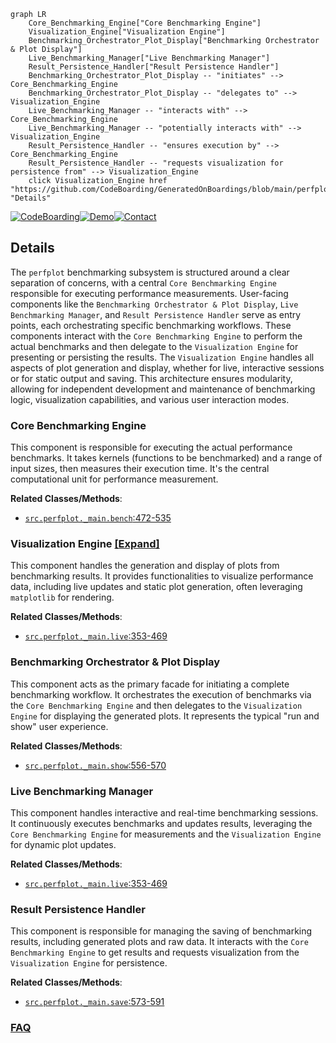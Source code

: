 ```mermaid
graph LR
    Core_Benchmarking_Engine["Core Benchmarking Engine"]
    Visualization_Engine["Visualization Engine"]
    Benchmarking_Orchestrator_Plot_Display["Benchmarking Orchestrator & Plot Display"]
    Live_Benchmarking_Manager["Live Benchmarking Manager"]
    Result_Persistence_Handler["Result Persistence Handler"]
    Benchmarking_Orchestrator_Plot_Display -- "initiates" --> Core_Benchmarking_Engine
    Benchmarking_Orchestrator_Plot_Display -- "delegates to" --> Visualization_Engine
    Live_Benchmarking_Manager -- "interacts with" --> Core_Benchmarking_Engine
    Live_Benchmarking_Manager -- "potentially interacts with" --> Visualization_Engine
    Result_Persistence_Handler -- "ensures execution by" --> Core_Benchmarking_Engine
    Result_Persistence_Handler -- "requests visualization for persistence from" --> Visualization_Engine
    click Visualization_Engine href "https://github.com/CodeBoarding/GeneratedOnBoardings/blob/main/perfplot/Visualization_Engine.md" "Details"
```

[![CodeBoarding](https://img.shields.io/badge/Generated%20by-CodeBoarding-9cf?style=flat-square)](https://github.com/CodeBoarding/GeneratedOnBoardings)[![Demo](https://img.shields.io/badge/Try%20our-Demo-blue?style=flat-square)](https://www.codeboarding.org/demo)[![Contact](https://img.shields.io/badge/Contact%20us%20-%20contact@codeboarding.org-lightgrey?style=flat-square)](mailto:contact@codeboarding.org)

## Details

The `perfplot` benchmarking subsystem is structured around a clear separation of concerns, with a central `Core Benchmarking Engine` responsible for executing performance measurements. User-facing components like the `Benchmarking Orchestrator & Plot Display`, `Live Benchmarking Manager`, and `Result Persistence Handler` serve as entry points, each orchestrating specific benchmarking workflows. These components interact with the `Core Benchmarking Engine` to perform the actual benchmarks and then delegate to the `Visualization Engine` for presenting or persisting the results. The `Visualization Engine` handles all aspects of plot generation and display, whether for live, interactive sessions or for static output and saving. This architecture ensures modularity, allowing for independent development and maintenance of benchmarking logic, visualization capabilities, and various user interaction modes.

### Core Benchmarking Engine
This component is responsible for executing the actual performance benchmarks. It takes kernels (functions to be benchmarked) and a range of input sizes, then measures their execution time. It's the central computational unit for performance measurement.


**Related Classes/Methods**:

- <a href="https://github.com/nschloe/perfplot/blob/main/src/perfplot/_main.py#L472-L535" target="_blank" rel="noopener noreferrer">`src.perfplot._main.bench`:472-535</a>


### Visualization Engine [[Expand]](./Visualization_Engine.md)
This component handles the generation and display of plots from benchmarking results. It provides functionalities to visualize performance data, including live updates and static plot generation, often leveraging `matplotlib` for rendering.


**Related Classes/Methods**:

- <a href="https://github.com/nschloe/perfplot/blob/main/src/perfplot/_main.py#L353-L469" target="_blank" rel="noopener noreferrer">`src.perfplot._main.live`:353-469</a>


### Benchmarking Orchestrator & Plot Display
This component acts as the primary facade for initiating a complete benchmarking workflow. It orchestrates the execution of benchmarks via the `Core Benchmarking Engine` and then delegates to the `Visualization Engine` for displaying the generated plots. It represents the typical "run and show" user experience.


**Related Classes/Methods**:

- <a href="https://github.com/nschloe/perfplot/blob/main/src/perfplot/_main.py#L556-L570" target="_blank" rel="noopener noreferrer">`src.perfplot._main.show`:556-570</a>


### Live Benchmarking Manager
This component handles interactive and real-time benchmarking sessions. It continuously executes benchmarks and updates results, leveraging the `Core Benchmarking Engine` for measurements and the `Visualization Engine` for dynamic plot updates.


**Related Classes/Methods**:

- <a href="https://github.com/nschloe/perfplot/blob/main/src/perfplot/_main.py#L353-L469" target="_blank" rel="noopener noreferrer">`src.perfplot._main.live`:353-469</a>


### Result Persistence Handler
This component is responsible for managing the saving of benchmarking results, including generated plots and raw data. It interacts with the `Core Benchmarking Engine` to get results and requests visualization from the `Visualization Engine` for persistence.


**Related Classes/Methods**:

- <a href="https://github.com/nschloe/perfplot/blob/main/src/perfplot/_main.py#L573-L591" target="_blank" rel="noopener noreferrer">`src.perfplot._main.save`:573-591</a>




### [FAQ](https://github.com/CodeBoarding/GeneratedOnBoardings/tree/main?tab=readme-ov-file#faq)